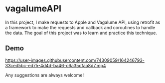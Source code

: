 # vagalumeAPI
In this project, I make requests to Apple and Vagalume API, using retrofit as a framework to make the requests and callback and coroutines to handle the data.
The goal of this project was to learn and practice this technique.

## Demo

https://user-images.githubusercontent.com/74309059/164246793-33ced5bc-ed75-4d4d-ba46-c6a35dfaa8d7.mp4

Any suggestions are always welcome!

